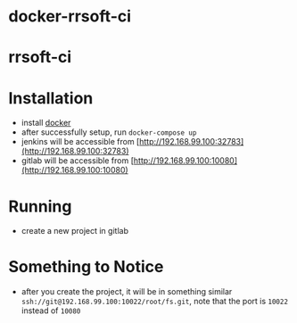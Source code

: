 # docker-rrsoft-ci
# rrsoft-ci

# Installation
- install [docker](https://docs.docker.com/mac/)
- after successfully setup, run `docker-compose up`
- jenkins will be accessible from [http://192.168.99.100:32783](http://192.168.99.100:32783)
- gitlab will be accessible from [http://192.168.99.100:10080](http://192.168.99.100:10080)

# Running
- create a new project in gitlab

# Something to Notice
- after you create the project, it will be in  something similar `ssh://git@192.168.99.100:10022/root/fs.git`, note that the port is `10022` instead of `10080`

